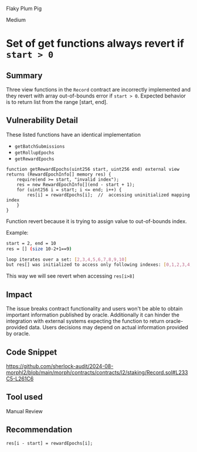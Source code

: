 Flaky Plum Pig

Medium

# Set of get functions always revert if `start > 0`

## Summary
Three view functions in the `Record` contract are incorrectly implemented and they revert with array out-of-bounds error if `start > 0`. Expected behavior is to return list from the range [start, end].

## Vulnerability Detail
These listed functions have an identical implementation 

* `getBatchSubmissions`
* `getRollupEpochs`
* `getRewardEpochs`

```solidity
function getRewardEpochs(uint256 start, uint256 end) external view returns (RewardEpochInfo[] memory res) {
    require(end >= start, "invalid index");
    res = new RewardEpochInfo[](end - start + 1);
    for (uint256 i = start; i <= end; i++) {
        res[i] = rewardEpochs[i];  //  accessing uninitialized mapping index
    }
}
```

Function revert because it is trying to assign value to out-of-bounds index.

Example: 
```bash
start = 2, end = 10
res = [] (size 10-2+1==9)

loop iterates over a set: [2,3,4,5,6,7,8,9,10]
but res[] was initialized to access only following indexes: [0,1,2,3,4,5,6,8]
```

This way we will see revert when accessing `res[i>8]`

## Impact
The issue breaks contract functionality and users won't be able to obtain important information published by oracle. Additionally it can hinder the integration with external systems expecting the function to return oracle-provided data. Users decisions may depend on actual information provided by oracle. 

## Code Snippet

https://github.com/sherlock-audit/2024-08-morphl2/blob/main/morph/contracts/contracts/l2/staking/Record.sol#L233C5-L261C6

## Tool used

Manual Review

## Recommendation

`res[i - start] = rewardEpochs[i];`